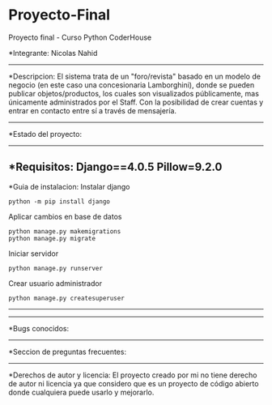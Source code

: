 # Proyecto-Final
 Proyecto final - Curso Python CoderHouse
 

*Integrante: Nicolas Nahid

-------------------------------------------------------------------------------
*Descripcion: El sistema trata de un "foro/revista" basado en un modelo de negocio (en este caso una concesionaria Lamborghini), donde se pueden publicar objetos/productos, los cuales son visualizados públicamente, mas únicamente administrados por el Staff. Con la posibilidad de crear cuentas y entrar en contacto entre sí a través de mensajería.

-------------------------------------------------------------------------------
*Estado del proyecto: 

-------------------------------------------------------------------------------
*Requisitos:
Django==4.0.5
Pillow=9.2.0
-------------------------------------------------------------------------------
*Guia de instalacion:
Instalar django

```shell
python -m pip install django
```

Aplicar cambios en base de datos

```shell
python manage.py makemigrations
python manage.py migrate
```

Iniciar servidor

```shell
python manage.py runserver
```

Crear usuario administrador

```shell
python manage.py createsuperuser
```
---
-------------------------------------------------------------------------------
*Bugs conocidos:


-------------------------------------------------------------------------------
*Seccion de preguntas frecuentes:




-------------------------------------------------------------------------------
*Derechos de autor y licencia:
El proyecto creado por mi no tiene derecho de autor ni licencia ya que considero que es un
proyecto de código abierto donde cualquiera puede usarlo y mejorarlo.
